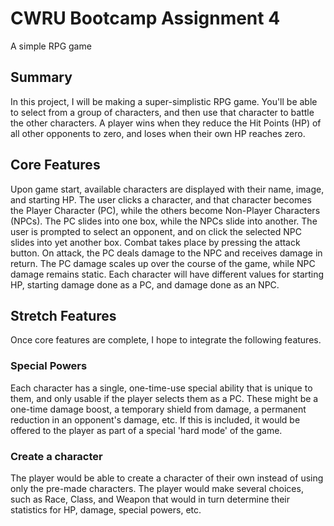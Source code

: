 # CWRU Bootcamp Assignment 4
A simple RPG game

## Summary
In this project, I will be making a super-simplistic RPG game. You'll be able to select from a group of characters, and then use that character to battle the other characters. A player wins when they reduce the Hit Points (HP) of all other opponents to zero, and loses when their own HP reaches zero.

## Core Features
Upon game start, available characters are displayed with their name, image, and starting HP. The user clicks a character, and that character becomes the Player Character (PC), while the others become Non-Player Characters (NPCs). The PC slides into one box, while the NPCs slide into another. The user is prompted to select an opponent, and on click the selected NPC slides into yet another box. Combat takes place by pressing the attack button. On attack, the PC deals damage to the NPC and receives damage in return. The PC damage scales up over the course of the game, while NPC damage remains static. Each character will have different values for starting HP, starting damage done as a PC, and damage done as an NPC. 

## Stretch Features
Once core features are complete, I hope to integrate the following features.

### Special Powers
Each character has a single, one-time-use special ability that is unique to them, and only usable if the player selects them as a PC. These might be a one-time damage boost, a temporary shield from damage, a permanent reduction in an opponent's damage, etc. If this is included, it would be offered to the player as part of a special 'hard mode' of the game.

### Create a character
The player would be able to create a character of their own instead of using only the pre-made characters. The player would make several choices, such as Race, Class, and Weapon that would in turn determine their statistics for HP, damage, special powers, etc.